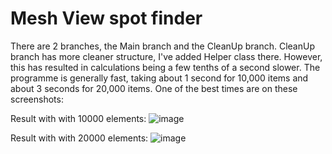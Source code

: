 # Mesh View spot finder

There are 2 branches, the Main branch and the CleanUp branch.
CleanUp branch has more cleaner structure, I've added Helper class there.
However, this has resulted in calculations being a few tenths of a second slower.
The programme is generally fast, taking about 1 second for 10,000 items and about 3 seconds for 20,000 items.
One of the best times are on these screenshots:

Result with with 10000 elements:
![image](https://github.com/KarolRechman/Mesh/assets/39775135/334f0c42-77fe-4837-9652-038acbe913ed)

Result with with 20000 elements:
![image](https://github.com/KarolRechman/Mesh/assets/39775135/c4c007e7-a781-404d-9b70-8de053215cc4)

